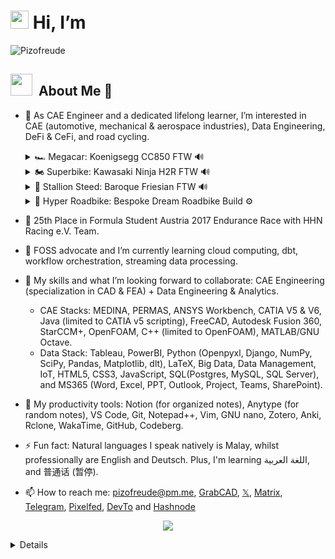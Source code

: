 # <img src="https://github.com/TheDudeThatCode/TheDudeThatCode/blob/master/Assets/Hi.gif" width="29"> Hi, I’m 

![Pizofreude](https://readme-typing-svg.herokuapp.com?font=Inter&color=0079fa&size=30&weight=700&lines=Pizofreude;Call+me+Pizo+or+Hafeez)

<h2 align="left"> <img src="https://media.giphy.com/media/Es9WkET7QSjIItpbLA/giphy.gif" width="35px">&nbsp; About Me 🤵</h2>

- 👀 As CAE Engineer and a dedicated lifelong learner, I’m interested in CAE (automotive, mechanical & aerospace industries), Data Engineering, DeFi & CeFi, and road cycling.

     <details>
     <summary> 🏎️ Megacar: Koenigsegg CC850 FTW 🔊 </summary>
      
     https://github.com/pizofreude/pizofreude/assets/108355948/cc8f0c72-a175-477f-b939-af0692c7438f
  
     </details>

     <details>
     <summary> 🏍️ Superbike: Kawasaki Ninja H2R FTW 🔊 </summary>

     https://github.com/pizofreude/pizofreude/assets/108355948/5ca09cf0-ab92-46aa-8bcc-ba2472c4908c
  
     </details>

     <details>
     <summary> 🐎 Stallion Steed: Baroque Friesian FTW 🔊 </summary>

     https://github.com/pizofreude/pizofreude/assets/108355948/3fcf6261-df9b-418c-913d-a9e24acc9c89
  
     </details>

     <details>
     <summary> 🚴 Hyper Roadbike: Bespoke Dream Roadbike Build ⚙️ </summary>

     * **Frame:** Custom built frameset with graphene infused resin
     * **Groupset:** Shimano Dura Ace Di2 fully wireless (not yet available for public)
     * **Powermeter:** Favero Assioma Duo-Power for Shimano SPD-SL Cleats (dual-sided)
     * **Wheelset:** Lightweight OBERMAYER EVO
     * **Tires:** Continental GP5000 clincher tyre
     * **Tubes:** Vittoria Latex 28
     * **Seatpost:** Zipp SL Speed Seatpost
     * **Saddle:** Selle 612 ERGOWAVE® R Carbon
     * **Bottle Cages:** Cinch Carbon Fiber Bottle Cage
     * **Handlebar:** One Piece Black Inc Integrated Barstem
     * **Handlebar tape:** Double wrap SQlab handlebar tape 712 Black or Lizard Skins DSP 2.5mm Bar Tape   
     
          **Focus:** Aero and lightweight setup
     
          This bespoke build is focused on creating a hyper roadbike that is both aerodynamic and lightweight. Custom built frameset with graphene infused resin will be incredibly lightweight and stiff, while lightweight wheelset, clincher tyres, and aerodynamic components will help to reduce drag. The Shimano Dura Ace Di2 fully wireless groupset will provide smooth and precise shifting without internal wiring-shenanigans, while Favero Assioma Duo powermeter will allow to track consistent power output and performance. Selle 612 ERGOWAVE® R Carbon saddle is designed for comfort and performance, and the double wrap SQlab handlebar tape will provide a comfortable and secure grip for my Rapha 500 InOneGo annual event.
          
          This build is not yet possible to create with all of the components available to the public. It is a good example of what is possible with bespoke components and custom builds.
  
     </details>

- 🏁 25th Place in Formula Student Austria 2017 Endurance Race with HHN Racing e.V. Team.
- 🌱 FOSS advocate and I’m currently learning cloud computing, dbt, workflow orchestration, streaming data processing.
- 💞️ My skills and what I’m looking forward to collaborate: CAE Engineering (specialization in CAD & FEA) + Data Engineering & Analytics.
     - CAE Stacks: MEDINA, PERMAS, ANSYS Workbench, CATIA V5 & V6, Java (limited to CATIA v5 scripting), FreeCAD, Autodesk Fusion 360, StarCCM+, OpenFOAM, C++ (limited to OpenFOAM), MATLAB/GNU Octave.
     - Data Stack: Tableau, PowerBI, Python (Openpyxl, Django, NumPy, SciPy, Pandas, Matplotlib, dlt), LaTeX, Big Data, Data Management, IoT, HTML5, CSS3, JavaScript,  SQL(Postgres, MySQL, SQL Server), and MS365 (Word, Excel, PPT, Outlook, Project, Teams, SharePoint).
- :100: My productivity tools: Notion (for organized notes), Anytype (for random notes), VS Code, Git, Notepad++, Vim, GNU nano, Zotero, Anki, Rclone, WakaTime, GitHub, Codeberg.
- ⚡ Fun fact: Natural languages I speak natively is Malay, whilst professionally are English and Deutsch. Plus, I'm learning اللغة العربية, and 普通话 (暂停).
- 📫 How to reach me: pizofreude@pm.me, [GrabCAD](https://grabcad.com/abdulhafeez.sadon-1), [𝕏](https://x.com/HafeezHaqq), [Matrix](https://matrix.to/#/@pizofreude:matrix.org), [Telegram](https://t.me/HafeezCAE), [Pixelfed](https://pixelfed.de/Pizofreude), [DevTo](https://dev.to/pizofreude) and [Hashnode](https://pizofreude.hashnode.dev/)

<p align="center">
 <a href="https://ko-fi.com/N4N8HJXRG">
    <img src="https://ko-fi.com/img/githubbutton_sm.svg">
</p>

<details>
<summary> :trophy: My Github Stats: </summary>

[![Ceasefire Now](https://badge.techforpalestine.org/default)](https://techforpalestine.org/learn-more)

&nbsp; &nbsp; &nbsp; &nbsp; &nbsp; &nbsp; &nbsp; &nbsp; &nbsp; &nbsp; &nbsp;![Pizofreude's FOSS Contribution](https://github-profile-summary-cards.vercel.app/api/cards/profile-details?username=Pizofreude&theme=github_dark)

<br>

&nbsp; &nbsp; &nbsp; &nbsp;  &nbsp; &nbsp; &nbsp; &nbsp; &nbsp; &nbsp; &nbsp; &nbsp;  &nbsp; &nbsp; &nbsp; &nbsp; &nbsp;  &nbsp; &nbsp; &nbsp; &nbsp; &nbsp; &nbsp; &nbsp;[![Pizofreude's Github Activity](https://github-readme-stats-eight-theta.vercel.app/api?username=pizofreude&show_icons=true&theme=0079fa&text_color=0079fa&bg_color=000000&include_all_commits=true&count_private=true)

<br>

<p align="center">
    
<a href="https://github.com/Pizofreude/github-profile-views-counter">
    <img src="https://komarev.com/ghpvc/?username=Pizofreude">
</a>
    <a href="https://github.com/Pizofreude?tab=followers">
        <img src="https://img.shields.io/github/followers/Pizofreude?label=Followers&style=social&logoColor=0079fa" alt="GitHub Badge">
    </a>
        <a href="https://conventionalcommits.org">
            <img src="https://img.shields.io/badge/Conventional%20Commits-1.0.0-%23FE5196&title_color=0079fa&text_color=0079fa&iconcolor=0079fa?logo=conventionalcommits&logoColor=0079fa">
        </a>
            <a href="https://Visitor-badge.laobi.icu/badge?page_id=pizofreude.pizofreude">
               <img src="https://Visitor-badge.laobi.icu/badge?page_id=pizofreude.pizofreude" alt="Visitors Badge">
            </a>
</p>

<p align="center"><img src="https://profile-counter.glitch.me/github-profile-views-counter/count.svg"  alt="roland :: Pizofreude Visitor's Count" /></p> 

[![An image of @pizofreude's Holopin badges, which is a link to view their full Holopin profile](https://holopin.me/pizofreude)](https://holopin.io/@pizofreude)

 
</details> 
<!---
pizofreude/pizofreude is a ✨ special ✨ repository because its `README.md` (this file) appears on your GitHub profile.
You can click the Preview link to take a look at your changes.
--->
